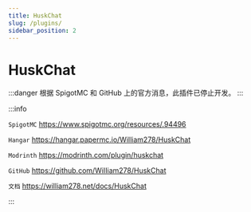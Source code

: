 ```yaml
---
title: HuskChat
slug: /plugins/
sidebar_position: 2
---
```


# HuskChat

:::danger
根据 SpigotMC 和 GitHub 上的官方消息，此插件已停止开发。
:::

:::info

`SpigotMC` https://www.spigotmc.org/resources/.94496

`Hangar` https://hangar.papermc.io/William278/HuskChat

`Modrinth` https://modrinth.com/plugin/huskchat

`GitHub` https://github.com/WiIIiam278/HuskChat

`文档` https://william278.net/docs/HuskChat

:::
